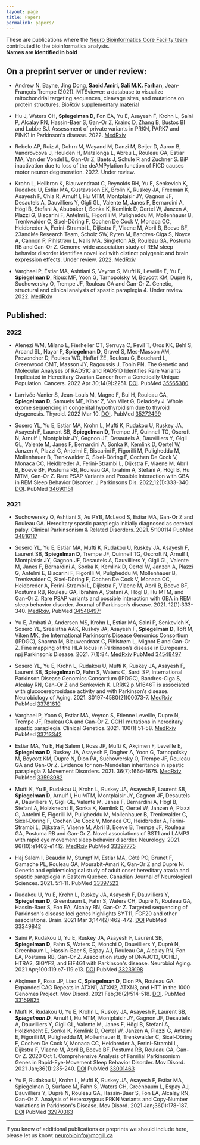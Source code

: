 ```yaml
---
layout: page
title: Papers
permalink: papers/
---
```


These are publications where the [Neuro Bioinformatics Core Facility team](/team.md) contributed to the bioinformatics analysis.<BR>
**Names are identified in bold** 

## On a preprint server or under review:

* Andrew N. Bayne, Jing Dong, **Saeid Amiri, Sali M.K. Farhan**, Jean-François Trempe (2021). MTSviewer: a database to visualize mitochondrial targeting sequences, cleavage sites, and mutations on protein structures. [BioRxiv](https://www.biorxiv.org/content/10.1101/2021.11.25.470064v1) [supplementary material](https://mtsviewer.shinyapps.io/MTSviewer/) 

* Hu J, Waters CH, **Spiegelman D**, Fon EA, Yu E, Asayesh F, Krohn L, Saini P, Alcalay RN, Hassin-Baer S, Gan-Or Z, Krainc D, Zhang B, Bustos BI and Lubbe SJ. Assessment of private variants in PRKN, PARK7 and PINK1 in Parkinson's disease. 2022. [MedRxiv](https://www.medrxiv.org/content/10.1101/2022.02.18.22269402v2?ct=)


* Rebelo AP, Ruiz A, Dohrn M, Wayand M, Danzi M, Beijer D, Aaron B, Vandrovcova J, Houlden H, Matalonga L, Abreu L, Rouleau GA, Estiar MA, Van der Vondel L, Gan-Or Z, Baets J, Schule R and Zuchner S. BiP inactivation due to loss of the deAMPylation function of FICD causes motor neuron degeneration. 2022. Under review. 

* Krohn L, Heilbron K, Blauwendraat C, Reynolds RH, Yu E, Senkevich K, Rudakou U, Estiar MA, Gustavsson EK, Brolin K, Ruskey JA, Freeman K, Asayesh F, Chia R, Arnulf I, Hu MTM, Montplaisir JY, Gagnon JF, Desautels A, Dauvilliers Y, Gigli GL, Valente M, Janes F, Bernardini A, Högl B, Stefani A, Abubaker I, Sonka K, Kemlink D, Oertel W, Janzen A, Plazzi G, Biscarini F, Antelmi E, Figorilli M, Puligheddu M, Mollenhauer B, Trenkwalder C, Sixel-Döring F, Cochen De Cock V, Monaca CC, Heidbreder A, Ferini-Strambi L, Dijkstra F, Viaene M, Abril B, Boeve BF, 23andMe Research Team, Scholz SW, Ryten M, Bandres-Ciga S, Noyce A, Cannon P, Pihlstrøm L, Nalls MA, Singleton AB, Rouleau GA, Postuma RB and Gan-Or Z. Genome-wide association study of REM sleep behavior disorder identifies novel loci with distinct polygenic and brain expression effects. Under review. 2022. [MedRxiv](https://www.medrxiv.org/content/10.1101/2021.09.08.21254232v2) 

* Varghaei P, Estiar MA, Ashtiani S, Veyron S, Mufti K, Leveille E, Yu E, **Spiegelman D**, Rioux MF, Yoon G, Tarnopolsky M, Boycott KM, Dupre N, Suchowersky O, Trempe JF, Rouleau GA and Gan-Or Z. Genetic, structural and clinical analysis of spastic paraplegia 4. Under review. 2022. [MedRxiv](https://www.medrxiv.org/content/10.1101/2021.07.20.21259482v1)


## Published:



### 2022

* Alenezi WM, Milano L, Fierheller CT, Serruya C, Revil T, Oros KK, Behl S, Arcand SL, Nayar P, **Spiegelman D**, Gravel S, Mes-Masson AM, Provencher D, Foulkes WD, Haffaf ZE, Rouleau G, Bouchard L, Greenwood CMT, Masson JY, Ragoussis J, Tonin PN. The Genetic and Molecular Analyses of RAD51C and RAD51D Identifies Rare Variants Implicated in Hereditary Ovarian Cancer from a Genetically Unique Population. Cancers. 2022 Apr 30;14(9):2251.  [DOI](https://doi.org/10.3390/cancers14092251). PubMed [35565380](https://pubmed.ncbi.nlm.nih.gov/35565380)


* Larrivée-Vanier S, Jean-Louis M, Magne F, Bui H, Rouleau GA, **Spiegelman D**, Samuels ME, Kibar Z, Van Vliet G, Deladoëy J. Whole exome sequencing in congenital hypothyroidism due to thyroid dysgenesis. Thyroid. 2022 Mar 10. [DOI](https://doi.org/10.1089/thy.2021.0597). PubMed [35272499](https://pubmed.ncbi.nlm.nih.gov/35272499/)

* Sosero YL, Yu E, Estiar MA, Krohn L, Mufti K, Rudakou U, Ruskey JA, Asayesh F, Laurent SB, **Spiegelman D**, Trempe JF, Quinnell TG, Oscroft N, Arnulf I, Montplaisir JY, Gagnon JF, Desautels A, Dauvilliers Y, Gigli GL, Valente M, Janes F, Bernardini A, Sonka K, Kemlink D, Oertel W, Janzen A, Plazzi G, Antelmi E, Biscarini F, Figorilli M, Puligheddu M, Mollenhauer B, Trenkwalder C, Sixel-Döring F, Cochen De Cock V, Monaca CC, Heidbreder A, Ferini-Strambi L, Dijkstra F, Viaene M, Abril B, Boeve BF, Postuma RB, Rouleau GA, Ibrahim A, Stefani A, Högl B, Hu MTM, Gan-Or Z. Rare PSAP Variants and Possible Interaction with GBA in REM Sleep Behavior Disorder. J Parkinsons Dis. 2022;12(1):333-340. [DOI](https://doi.org/10.3233/JPD-212867). PubMed [34690151](https://pubmed.ncbi.nlm.nih.gov/34690151/)

### 2021

* Suchowersky O, Ashtiani S, Au PYB, McLeod S, Estiar MA, Gan-Or Z and Rouleau GA. Hereditary spastic paraplegia initially diagnosed as cerebral palsy. Clinical Parkinsonism & Related Disorders. 2021. 5:100114 PubMed [34816117](https://pubmed.ncbi.nlm.nih.gov/34816117/) 


* Sosero YL, Yu E, Estiar MA, Mufti K, Rudakou U, Ruskey JA, Asayesh F, Laurent SB, **Spiegelman D**, Trempe JF, Quinnell TG, Oscroft N, Arnulf I, Montplaisir JY, Gagnon JF, Desautels A, Dauvilliers Y, Gigli GL, Valente M, Janes F, Bernardini A, Sonka K, Kemlink D, Oertel W, Janzen A, Plazzi G, Antelmi E, Biscarini F, Figorilli M, Puligheddu M, Mollenhauer B, Trenkwalder C, Sixel-Döring F, Cochen De Cock V, Monaca CC, Heidbreder A, Ferini-Strambi L, Dijkstra F, Viaene M, Abril B, Boeve BF, Postuma RB, Rouleau GA, Ibrahim A, Stefani A, Högl B, Hu MTM, and Gan-Or Z. Rare PSAP variants and possible interaction with GBA in REM sleep behavior disorder. Journal of Parkinson’s disease. 2021. 12(1):333-340. [MedRxiv](https://www.medrxiv.org/content/10.1101/2020.10.29.20217059v2), PubMed [34548497:](https://pubmed.ncbi.nlm.nih.gov/34548497/)

* Yu E, Ambati A, Andersen MS, Krohn L, Estiar MA, Saini P, Senkevich K, Sosero YL, Sreelatha AAK, Ruskey JA, Asayesh F, **Spiegelman D**, Toft M, Viken MK, the International Parkinson’s Disease Genomics Consortium (IPDGC), Sharma M, Blauwendraat C, Pihlstrøm L, Mignot E and Gan-Or Z. Fine mapping of the HLA locus in Parkinson’s disease in Europeans. npj Parkinson’s Disease. 2021. 7(1):84. [MedRxiv](https://www.medrxiv.org/content/10.1101/2020.10.29.20217059v2) PubMed [34548497](https://pubmed.ncbi.nlm.nih.gov/34548497/)  

* Sosero YL, Yu E, Krohn L, Rudakou U, Mufti K, Ruskey JA, Asayesh F, Laurent SB, **Spiegelman D**, Fahn S, Waters C, Sardi SP, International Parkinson Disease Genomics Consortium (IPDGC), Bandres-Ciga S, Alcalay RN, Gan-Or Z and Senkevich K. LRRK2 p.M1646T is associated with glucocerebrosidase activity and with Parkinson’s disease. Neurobiology of Aging. 2021. S0197-4580(21)00073-7. [MedRxiv](https://www.medrxiv.org/content/10.1101/2020.09.23.20197558v1) PubMed [33781610](https://pubmed.ncbi.nlm.nih.gov/33781610/) 

* Varghaei P, Yoon G, Estiar MA, Veyron S, Etienne Leveille, Dupre N, Trempe JF, Rouleau GA and Gan-Or Z. GCH1 mutations in hereditary spastic paraplegia. Clinical Genetics. 2021. 100(1):51-58. [MedRxiv](https://www.medrxiv.org/content/10.1101/2021.01.14.21249305v2) PubMed [33713342](https://pubmed.ncbi.nlm.nih.gov/33713342/)

* Estiar MA, Yu E, Haj Salem I, Ross JP, Mufti K, Akçimen F, Leveille E, **Spiegelman D**, Ruskey JA, Asayesh F, Dagher A, Yoon G, Tarnopolsky M, Boycott KM, Dupre N, Dion PA, Suchowersky O, Trempe JF, Rouleau GA and Gan-Or Z. Evidence for non-Mendelian inheritance in spastic paraplegia 7. Movement Disorders. 2021. 36(7):1664-1675. [MedRxiv](https://www.medrxiv.org/content/10.1101/2020.09.25.20176032v1) PubMed [33598982](https://pubmed.ncbi.nlm.nih.gov/33598982/)

* Mufti K, Yu E, Rudakou U, Krohn L, Ruskey JA, Asayesh F, Laurent SB, **Spiegelman D**, Arnulf I, Hu MTM, Montplaisir JY, Gagnon JF, Desautels A, Dauvilliers Y, Gigli GL, Valente M, Janes F, Bernardini A, Högl B, Stefani A, Holzknecht E, Sonka K, Kemlink D, Oertel W, Janzen A, Plazzi G, Antelmi E, Figorilli M, Puligheddu M, Mollenhauer B, Trenkwalder C, Sixel-Döring F, Cochen De Cock V, Monaca CC, Heidbreder A, Ferini-Strambi L, Dijkstra F, Viaene M, Abril B, Boeve B, Trempe JF, Rouleau GA, Postuma RB and Gan-Or Z. Novel associations of BST1 and LAMP3 with rapid eye movement sleep behavior disorder. Neurology. 2021. 96(10):e1402-e1412. [MedRxiv](https://www.medrxiv.org/content/10.1101/2020.06.27.20140350v2) PubMed [33397775](https://pubmed.ncbi.nlm.nih.gov/33397775/)

* Haj Salem I, Beaudin M, Stumpf M, Estiar MA, Côté PO, Brunet F, Gamache PL, Rouleau GA, Mourabit-Amari K, Gan-Or Z and Dupré N.  Genetic and epidemiological study of adult onset hereditary ataxia and spastic paraplegia in Eastern Quebec. Canadian Journal of Neurological Sciences. 2021. 5:1-11. 
PubMed [33397523](https://pubmed.ncbi.nlm.nih.gov/33397523/)

* Rudakou U, Yu E, Krohn L, Ruskey JA, Asayesh F, Dauvilliers Y, **Spiegelman D**, Greenbaum L, Fahn S, Waters CH, Dupré N, Rouleau GA, Hassin-Baer S, Fon EA, Alcalay RN, Gan-Or Z. Targeted sequencing of Parkinson's disease loci genes highlights SYT11, FGF20 and other associations. Brain. 2021 Mar 3;144(2):462-472. [DOI](https://doi.org/10.1093/brain/awaa401) PubMed [33349842](https://pubmed.ncbi.nlm.nih.gov/33349842/)

* Saini P, Rudakou U, Yu E, Ruskey JA, Asayesh F, Laurent SB, **Spiegelman D**, Fahn S, Waters C, Monchi O, Dauvilliers Y, Dupré N, Greenbaum L, Hassin-Baer S, Espay AJ, Rouleau GA, Alcalay RN, Fon EA, Postuma RB, Gan-Or Z. Association study of DNAJC13, UCHL1, HTRA2, GIGYF2, and EIF4G1 with Parkinson's disease. Neurobiol Aging. 2021 Apr;100:119.e7-119.e13. [DOI](https://doi.org/10.1016/j.neurobiolaging.2020.10.019) PubMed [33239198](https://pubmed.ncbi.nlm.nih.gov/33239198/)

* Akçimen F, Ross JP, Liao C, **Spiegelman D**, Dion PA, Rouleau GA. Expanded CAG Repeats in ATXN1, ATXN2, ATXN3, and HTT in the 1000 Genomes Project. Mov Disord. 2021 Feb;36(2):514-518. [DOI](https://doi.org/10.1002/mds.28341).
PubMed [33159825](https://pubmed.ncbi.nlm.nih.gov/33159825/)

* Mufti K, Rudakou U, Yu E, Krohn L, Ruskey JA, Asayesh F, Laurent SB, ***Spiegelman D***, Arnulf I, Hu MTM, Montplaisir JY, Gagnon JF, Desautels A, Dauvilliers Y, Gigli GL, Valente M, Janes F, Högl B, Stefani A, Holzknecht E, Šonka K, Kemlink D, Oertel W, Janzen A, Plazzi G, Antelmi E, Figorilli M, Puligheddu M, Mollenhauer B, Trenkwalder C, Sixel-Döring F, Cochen De Cock V, Monaca CC, Heidbreder A, Ferini-Strambi L, Dijkstra F, Viaene M, Abril B, Boeve BF, Postuma RB, Rouleau GA, Gan-Or Z. 2020 Oct 1. Comprehensive Analysis of Familial Parkinsonism Genes in Rapid-Eye-Movement Sleep Behavior Disorder. Mov Disord. 2021 Jan;36(1):235-240. [DOI](https://doi.org/10.1002/mds.28318) 
PubMed [33001463](https://pubmed.ncbi.nlm.nih.gov/33001463/)

* Yu E, Rudakou U, Krohn L, Mufti K, Ruskey JA, Asayesh F, Estiar MA, Spiegelman D, Surface M, Fahn S, Waters CH, Greenbaum L, Espay AJ, Dauvilliers Y, Dupré N, Rouleau GA, Hassin-Baer S, Fon EA, Alcalay RN, Gan-Or Z. Analysis of Heterozygous PRKN Variants and Copy-Number Variations in Parkinson's Disease. Mov Disord. 2021 Jan;36(1):178-187. [DOI](https://doi.org/10.1002/mds.28299)
PubMed [32970363](https://pubmed.ncbi.nlm.nih.gov/32970363/)


----


If you know of additional publications or preprints we should include here, please let us know: [neurobioinfo@mcgill.ca](mailto:neurobioinfo@mcgill.ca)



<!--- ## Miscellaneous

1. **Amiri, S.** (2017). Rbox: An integrated Atom packages for R.
(<a href="https://arxiv.org/pdf/1709.06849.pdf"> pdf</a>,  <a href="https://atom.io/packages/rbox">  link</a>,
<a href="https://github.com/neurobioinfo/rbox"> GitHub</a>, <a href="https://github.com/neurobioinfo/rbox/wiki"> wiki</a>)

--->





